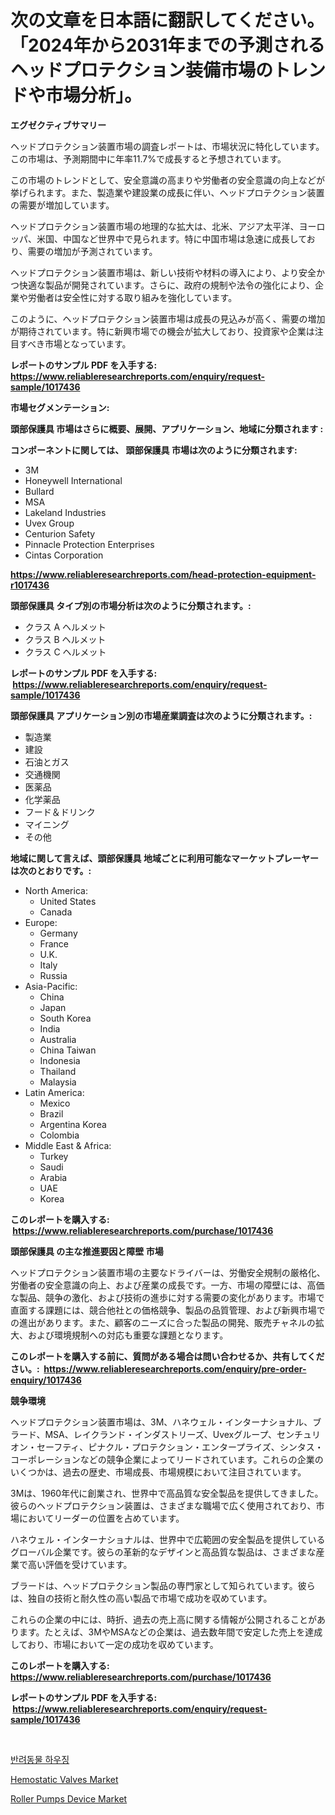 <p><h1>次の文章を日本語に翻訳してください。「2024年から2031年までの予測されるヘッドプロテクション装備市場のトレンドや市場分析」。</h1></p><p><strong>エグゼクティブサマリー</strong></p>
<p><p>ヘッドプロテクション装置市場の調査レポートは、市場状況に特化しています。この市場は、予測期間中に年率11.7%で成長すると予想されています。</p><p>この市場のトレンドとして、安全意識の高まりや労働者の安全意識の向上などが挙げられます。また、製造業や建設業の成長に伴い、ヘッドプロテクション装置の需要が増加しています。</p><p>ヘッドプロテクション装置市場の地理的な拡大は、北米、アジア太平洋、ヨーロッパ、米国、中国など世界中で見られます。特に中国市場は急速に成長しており、需要の増加が予測されています。</p><p>ヘッドプロテクション装置市場は、新しい技術や材料の導入により、より安全かつ快適な製品が開発されています。さらに、政府の規制や法令の強化により、企業や労働者は安全性に対する取り組みを強化しています。</p><p>このように、ヘッドプロテクション装置市場は成長の見込みが高く、需要の増加が期待されています。特に新興市場での機会が拡大しており、投資家や企業は注目すべき市場となっています。</p></p>
<p><strong>レポートのサンプル PDF を入手する: <a href="https://www.reliableresearchreports.com/enquiry/request-sample/1017436">https://www.reliableresearchreports.com/enquiry/request-sample/1017436</a></strong></p>
<p><strong>市場セグメンテーション:</strong></p>
<p><strong> 頭部保護具 市場はさらに概要、展開、アプリケーション、地域に分類されます :</strong></p>
<p><strong>コンポーネントに関しては、 頭部保護具 市場は次のように分類されます: &nbsp;</strong></p>
<p><ul><li>3M</li><li>Honeywell International</li><li>Bullard</li><li>MSA</li><li>Lakeland Industries</li><li>Uvex Group</li><li>Centurion Safety</li><li>Pinnacle Protection Enterprises</li><li>Cintas Corporation</li></ul></p>
<p><strong><a href="https://www.reliableresearchreports.com/head-protection-equipment-r1017436">https://www.reliableresearchreports.com/head-protection-equipment-r1017436</a></strong></p>
<p><strong> 頭部保護具 タイプ別の市場分析は次のように分類されます。:</strong></p>
<p><ul><li>クラス A ヘルメット</li><li>クラス B ヘルメット</li><li>クラス C ヘルメット</li></ul></p>
<p><strong>レポートのサンプル PDF を入手する: &nbsp;<a href="https://www.reliableresearchreports.com/enquiry/request-sample/1017436">https://www.reliableresearchreports.com/enquiry/request-sample/1017436</a></strong></p>
<p><strong> 頭部保護具 アプリケーション別の市場産業調査は次のように分類されます。:</strong></p>
<p><ul><li>製造業</li><li>建設</li><li>石油とガス</li><li>交通機関</li><li>医薬品</li><li>化学薬品</li><li>フード＆ドリンク</li><li>マイニング</li><li>その他</li></ul></p>
<p><strong>地域に関して言えば、頭部保護具 地域ごとに利用可能なマーケットプレーヤーは次のとおりです。:</strong></p>
<p><ul>
    <li>
        North America:
        <ul>
            <li>United States</li>
            <li>Canada</li>
        </ul>
    </li>
    <li>
        Europe:
        <ul>
            <li>Germany</li>
            <li>France</li>
            <li>U.K.</li>
            <li>Italy</li>
            <li>Russia</li>
        </ul>
    </li>
    <li>
        Asia-Pacific:
        <ul>
            <li>China</li>
            <li>Japan</li>
            <li>South Korea</li>
            <li>India</li>
            <li>Australia</li>
            <li>China Taiwan</li>
            <li>Indonesia</li>
            <li>Thailand</li>
            <li>Malaysia</li>
        </ul>
    </li>
    <li>
        Latin America:
        <ul>
            <li>Mexico</li>
            <li>Brazil</li>
            <li>Argentina Korea</li>
            <li>Colombia</li>
        </ul>
    </li>
    <li>
        Middle East & Africa:
        <ul>
            <li>Turkey</li>
            <li>Saudi</li>
            <li>Arabia</li>
            <li>UAE</li>
            <li>Korea</li>
        </ul>
    </li>
    </ul></p>
<p><strong>このレポートを購入する: &nbsp;<a href="https://www.reliableresearchreports.com/purchase/1017436">https://www.reliableresearchreports.com/purchase/1017436</a></strong></p>
<p><strong>頭部保護具 の主な推進要因と障壁 市場</strong></p>
<p><p>ヘッドプロテクション装置市場の主要なドライバーは、労働安全規制の厳格化、労働者の安全意識の向上、および産業の成長です。一方、市場の障壁には、高価な製品、競争の激化、および技術の進歩に対する需要の変化があります。市場で直面する課題には、競合他社との価格競争、製品の品質管理、および新興市場での進出があります。また、顧客のニーズに合った製品の開発、販売チャネルの拡大、および環境規制への対応も重要な課題となります。</p></p>
<p><strong>このレポートを購入する前に、質問がある場合は問い合わせるか、共有してください。:&nbsp; <a href="https://www.reliableresearchreports.com/enquiry/pre-order-enquiry/1017436">https://www.reliableresearchreports.com/enquiry/pre-order-enquiry/1017436</a></strong></p>
<p><strong>競争環境</strong></p>
<p><p>ヘッドプロテクション装置市場は、3M、ハネウェル・インターナショナル、ブラード、MSA、レイクランド・インダストリーズ、Uvexグループ、センチュリオン・セーフティ、ピナクル・プロテクション・エンタープライズ、シンタス・コーポレーションなどの競争企業によってリードされています。これらの企業のいくつかは、過去の歴史、市場成長、市場規模において注目されています。</p><p>3Mは、1960年代に創業され、世界中で高品質な安全製品を提供してきました。彼らのヘッドプロテクション装置は、さまざまな職場で広く使用されており、市場においてリーダーの位置を占めています。</p><p>ハネウェル・インターナショナルは、世界中で広範囲の安全製品を提供しているグローバル企業です。彼らの革新的なデザインと高品質な製品は、さまざまな産業で高い評価を受けています。</p><p>ブラードは、ヘッドプロテクション製品の専門家として知られています。彼らは、独自の技術と耐久性の高い製品で市場で成功を収めています。</p><p>これらの企業の中には、時折、過去の売上高に関する情報が公開されることがあります。たとえば、3MやMSAなどの企業は、過去数年間で安定した売上を達成しており、市場において一定の成功を収めています。</p></p>
<p><strong>このレポートを購入する: &nbsp; <a href="https://www.reliableresearchreports.com/purchase/1017436">https://www.reliableresearchreports.com/purchase/1017436</a></strong></p>
<p><strong>レポートのサンプル PDF を入手する: &nbsp;<a href="https://www.reliableresearchreports.com/enquiry/request-sample/1017436">https://www.reliableresearchreports.com/enquiry/request-sample/1017436</a></strong><strong></strong></p>
<p>&nbsp;</p>
<p><p><a href="https://github.com/laholand/Market-Research-Report-List-3/blob/main/474977527676.md">반려동물 하우징</a></p><p><a href="https://www.linkedin.com/pulse/decoding-hemostatic-valves-market-metrics-share-trends-9t4ke?trackingId=eOgLyMjejesiL4XhYD6lJw%3D%3D">Hemostatic Valves Market</a></p><p><a href="https://www.linkedin.com/pulse/roller-pumps-device-market-comprehensive-assessment-type-tfkke?trackingId=%2FZeIj1GE269DxZUU3MIQBA%3D%3D">Roller Pumps Device Market</a></p></p>